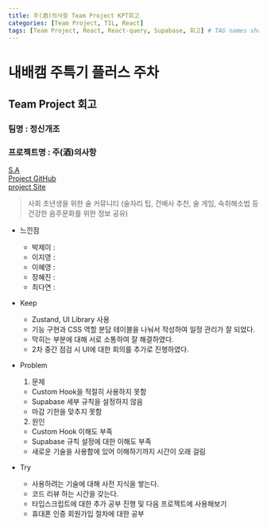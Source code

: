 ```yaml
---
title: 주(酒)의사항 Team Project KPT회고
categories: [Team Project, TIL, React]
tags: [Team Project, React, React-query, Supabase, 회고] # TAG names should always be lowercase
---
```


# 내배캠 주특기 플러스 주차
## Team Project 회고

### 팀명 : 정신개조
### 프로젝트명 : 주(酒)의사항
[S.A](https://www.notion.so/5e115ec1634b4af9a51cb951e7a1cd4f)<br>
[Project GitHub](https://github.com/ParkJe2/drink-cautions_TeamProject)<br>
[project Site](https://drink-cautions.vercel.app/)
> 사회 초년생을 위한 술 커뮤니티 (술자리 팁, 건배사 추천, 술 게임, 숙취해소법 등 건강한 음주문화를 위한 정보 공유)

- 느낀점
    - 박제이 : 
    - 이지영 : 
    - 이혜영 : 
    - 장혜진 : 
    - 최다연 : 

- Keep
    - Zustand, UI Library 사용
    - 기능 구현과 CSS 역할 분담 테이블을 나눠서 작성하여 일정 관리가 잘 되었다.
    - 막히는 부분에 대해 서로 소통하여 잘 해결하였다.
    - 2차 중간 점검 시 UI에 대한 회의를 추가로 진행하였다.

- Problem
    1) 문제
    - Custom Hook을 적절히 사용하지 못함
    - Supabase 세부 규칙을 설정하지 않음
    - 마감 기한을 맞추지 못함
    
    2) 원인
    - Custom Hook 이해도 부족
    - Supabase 규칙 설정에 대한 이해도 부족
    - 새로운 기술을 사용함에 있어 이해하기까지 시간이 오래 걸림
- Try
  - 사용하려는 기술에 대해 사전 지식을 쌓는다.
  - 코드 리뷰 하는 시간을 갖는다.
  - 타입스크립트에 대한 추가 공부 진행 및 다음 프로젝트에 사용해보기
  - 휴대폰 인증 회원가입 절차에 대한 공부